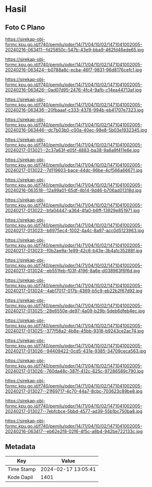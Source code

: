 # Hasil

## Foto C Plano

https://sirekap-obj-formc.kpu.go.id/f740/pemilu/pdpr/14/71/04/10/02/1471041002005-20240216-063411--fd25850c-547b-43e9-bba9-462fd46ede65.jpg

https://sirekap-obj-formc.kpu.go.id/f740/pemilu/pdpr/14/71/04/10/02/1471041002005-20240216-063424--b0788a8c-ecba-46f7-9831-96d8176cefc1.jpg

https://sirekap-obj-formc.kpu.go.id/f740/pemilu/pdpr/14/71/04/10/02/1471041002005-20240216-063426--0ad07d95-2476-4fc4-9afb-c14ea44713af.jpg

https://sirekap-obj-formc.kpu.go.id/f740/pemilu/pdpr/14/71/04/10/02/1471041002005-20240216-063436--20fbaaaf-c333-4378-994b-eb41707e7323.jpg

https://sirekap-obj-formc.kpu.go.id/f740/pemilu/pdpr/14/71/04/10/02/1471041002005-20240216-063446--dc7b03b0-c00a-40ec-98e8-5b03e1932345.jpg

https://sirekap-obj-formc.kpu.go.id/f740/pemilu/pdpr/14/71/04/10/02/1471041002005-20240217-013021--2c37a63f-e05f-4883-ba38-9a6a9f411e6e.jpg

https://sirekap-obj-formc.kpu.go.id/f740/pemilu/pdpr/14/71/04/10/02/1471041002005-20240217-013022--7d119603-bace-44dc-96be-4cf566a66671.jpg

https://sirekap-obj-formc.kpu.go.id/f740/pemilu/pdpr/14/71/04/10/02/1471041002005-20240216-063518--12a99a01-65df-4b14-9d46-b706ad01318d.jpg

https://sirekap-obj-formc.kpu.go.id/f740/pemilu/pdpr/14/71/04/10/02/1471041002005-20240217-013022--bfa04447-a364-4fa0-b6ff-13929e851971.jpg

https://sirekap-obj-formc.kpu.go.id/f740/pemilu/pdpr/14/71/04/10/02/1471041002005-20240217-013023--b6975ec4-1002-4a4c-8a97-acc0d5123963.jpg

https://sirekap-obj-formc.kpu.go.id/f740/pemilu/pdpr/14/71/04/10/02/1471041002005-20240217-013023--f0b2ae9a-1e99-42c6-b43e-3b4a1c35288f.jpg

https://sirekap-obj-formc.kpu.go.id/f740/pemilu/pdpr/14/71/04/10/02/1471041002005-20240217-013024--eb551feb-f03f-4196-8a6e-d038963f6f6d.jpg

https://sirekap-obj-formc.kpu.go.id/f740/pemilu/pdpr/14/71/04/10/02/1471041002005-20240217-013024--4ab17017-017b-4369-b5c9-eb22b2f67d92.jpg

https://sirekap-obj-formc.kpu.go.id/f740/pemilu/pdpr/14/71/04/10/02/1471041002005-20240217-013025--28e6550e-de97-4a09-b29b-5deb6dfeb4ec.jpg

https://sirekap-obj-formc.kpu.go.id/f740/pemilu/pdpr/14/71/04/10/02/1471041002005-20240217-013025--377f58a2-4b8e-45bb-9318-b9243ce2ac74.jpg

https://sirekap-obj-formc.kpu.go.id/f740/pemilu/pdpr/14/71/04/10/02/1471041002005-20240217-013026--94409422-0cd5-431e-9385-34709ceca563.jpg

https://sirekap-obj-formc.kpu.go.id/f740/pemilu/pdpr/14/71/04/10/02/1471041002005-20240217-013026--760da48c-387f-412c-825c-97286589c790.jpg

https://sirekap-obj-formc.kpu.go.id/f740/pemilu/pdpr/14/71/04/10/02/1471041002005-20240217-013027--21f69717-4c70-44a7-8cbc-703623c89be8.jpg

https://sirekap-obj-formc.kpu.go.id/f740/pemilu/pdpr/14/71/04/10/02/1471041002005-20240217-013027--7ebfcbce-5bbd-4577-ad39-55b1bc750ba8.jpg

https://sirekap-obj-formc.kpu.go.id/f740/pemilu/pdpr/14/71/04/10/02/1471041002005-20240216-063417--eb62e2f8-02f6-4f5c-a8b4-942be722133c.jpg


## Metadata

| Key        | Value               |
| ---------- | ------------------- |
| Time Stamp | 2024-02-17 13:05:41 |
| Kode Dapil | 1401                |



